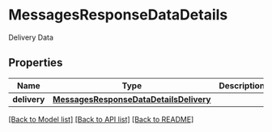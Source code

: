 # MessagesResponseDataDetails

Delivery Data
## Properties
Name | Type | Description | Notes
------------ | ------------- | ------------- | -------------
**delivery** | [**MessagesResponseDataDetailsDelivery**](MessagesResponseDataDetailsDelivery.md) |  | [optional] 

[[Back to Model list]](../README.md#documentation-for-models) [[Back to API list]](../README.md#documentation-for-api-endpoints) [[Back to README]](../README.md)


